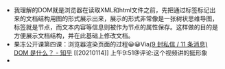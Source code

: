 - 我理解的DOM就是浏览器在读取XML和html文件之前，先把通过标签标记出来的文档结构用图的形式展示出来，展示的形式非常像是一张树状思维导图，标签就是节点，而文本内容等信息则被作为节点的属性保存。这样做的目的是方便展示文档结构，并在此基础上修改文档。
- 果冻公开课第四课：浏览器渲染页面的过程😀😀Via[(9 封私信 / 11 条消息) DOM 是什么？ - 知乎](https://www.zhihu.com/question/34219998) [[20210114]] 上午9:51@评论:这个视频讲的挺形象
- 

